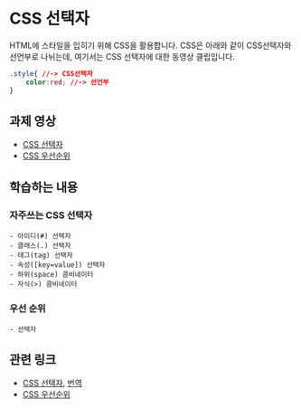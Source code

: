 # CSS 선택자
HTML에 스타일을 입히기 위해 CSS을 활용합니다.
CSS은 아래와 같이 CSS선택자와 선언부로 나뉘는데, 여기서는 CSS 선택자에 대한 동영상 클립입니다.
```css
.style{ //-> CSS선택자
	color:red; //-> 선언부
}
```

## 과제 영상
- [CSS 선택자](http://portal.nhnnext.org/streaming/2016/1%ED%95%99%EA%B8%B0/FE%20%EA%B8%B0%EB%B3%B8/%EC%A0%84%EC%9A%A9%EC%9A%B0/659)
- [CSS 우선순위](http://portal.nhnnext.org/streaming/2016/1%ED%95%99%EA%B8%B0/FE%20%EA%B8%B0%EB%B3%B8/%EC%A0%84%EC%9A%A9%EC%9A%B0/658)

## 학습하는 내용
### 자주쓰는 CSS 선택자
	- 아이디(#) 선택자
	- 클래스(.) 선택자
	- 태그(tag) 선택자
	- 속성([key=value]) 선택자
	- 하위(space) 콤비네이터
	- 자식(>) 콤비네이터
### 우선 순위
	- 선택자

## 관련 링크
- [CSS 선택자](https://www.w3.org/TR/css3-selectors/), [번역](http://techhtml.github.io/selectors/)
- [CSS 우선순위](https://www.w3.org/TR/CSS21/cascade.html#specificity)